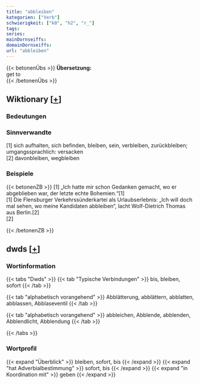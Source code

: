 ```yaml
---
title: "abbleiben"
kategorien: ["Verb"]
schwierigkeit: ["k0", "h2", "r_"]
tags:
series:
mainDornseiffs:
domainDornseiffs:
url: "abbleiben"
---
```


{{< betonenÜbs >}}
**Übersetzung:**  
get to  
{{< /betonenÜbs >}}

## Wiktionary [[+](https://de.wiktionary.org/wiki/abbleiben)]

### Bedeutungen

### Sinnverwandte
[1] sich aufhalten, sich befinden, bleiben, sein, verbleiben, zurückbleiben; umgangssprachlich: versacken  
[2] davonbleiben, wegbleiben  

### Beispiele
{{< betonenZB >}}
[1] „Ich hatte mir schon Gedanken gemacht, wo er abgeblieben war, der letzte echte Bohemien.“[1]  
[1] Die Flensburger Verkehrssünderkartei als Urlaubserlebnis: „Ich will doch mal sehen, wo meine Kandidaten abbleiben“, lacht Wolf-Dietrich Thomas aus Berlin.[2]  
[2]  

{{< /betonenZB >}}


## dwds [[+](https://www.dwds.de/wb/abbleiben)]

### Wortinformation
{{< tabs "Dwds" >}}
{{< tab "Typische Verbindungen" >}}
bis, bleiben, sofort
{{< /tab >}}

{{< tab "alphabetisch vorangehend" >}}
Abblätterung, abblättern, abblatten, abblassen, Abblaseventil
{{< /tab >}}

{{< tab "alphabetisch vorangehend" >}}
abbleichen, Abblende, abblenden, Abblendlicht, Abblendung
{{< /tab >}}

{{< /tabs >}}

### Wortprofil
{{< expand "Überblick" >}} bleiben, sofort, bis {{< /expand >}}
{{< expand "hat Adverbialbestimmung" >}} sofort, bis {{< /expand >}}
{{< expand "in Koordination mit" >}} geben {{< /expand >}}

